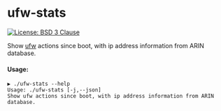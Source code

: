 # ufw-stats

[![License: BSD 3 Clause](https://img.shields.io/badge/License-BSD_3--Clause-yellow.svg)](https://opensource.org/licenses/BSD-3-Clause)

Show [ufw](https://wiki.archlinux.org/index.php/Uncomplicated_Firewall) actions since boot,
with ip address information from ARIN database.

#### Usage:
```
▶ ./ufw-stats --help
Usage: ./ufw-stats [-j,--json]
Show ufw actions since boot, with ip address information from ARIN database.
```
